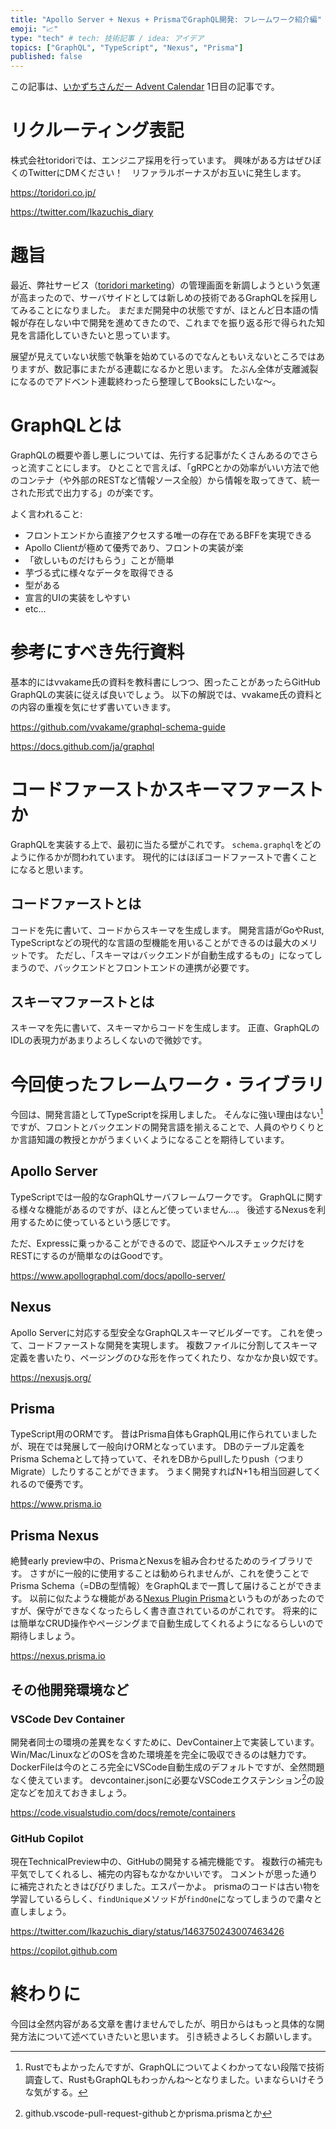 ```yaml
---
title: "Apollo Server + Nexus + PrismaでGraphQL開発: フレームワーク紹介編"
emoji: "📈"
type: "tech" # tech: 技術記事 / idea: アイデア
topics: ["GraphQL", "TypeScript", "Nexus", "Prisma"]
published: false
---
```

この記事は、[いかずちさんだー Advent Calendar](https://adventar.org/calendars/7111) 1日目の記事です。

# リクルーティング表記

株式会社toridoriでは、エンジニア採用を行っています。
興味がある方はぜひぼくのTwitterにDMください！　リファラルボーナスがお互いに発生します。

https://toridori.co.jp/

https://twitter.com/Ikazuchis_diary

# 趣旨

最近、弊社サービス（[toridori marketing](https://top-marketing.toridori.me)）の管理画面を新調しようという気運が高まったので、サーバサイドとしては新しめの技術であるGraphQLを採用してみることになりました。
まだまだ開発中の状態ですが、ほとんど日本語の情報が存在しない中で開発を進めてきたので、これまでを振り返る形で得られた知見を言語化していきたいと思っています。

展望が見えていない状態で執筆を始めているのでなんともいえないところではありますが、数記事にまたがる連載になるかと思います。
たぶん全体が支離滅裂になるのでアドベント連載終わったら整理してBooksにしたいな～。

# GraphQLとは

GraphQLの概要や善し悪しについては、先行する記事がたくさんあるのでさらっと流すことにします。
ひとことで言えば、「gRPCとかの効率がいい方法で他のコンテナ（や外部のRESTなど情報ソース全般）から情報を取ってきて、統一された形式で出力する」のが楽です。

よく言われること: 

- フロントエンドから直接アクセスする唯一の存在であるBFFを実現できる
- Apollo Clientが極めて優秀であり、フロントの実装が楽
- 「欲しいものだけもらう」ことが簡単
- 芋づる式に様々なデータを取得できる
- 型がある
- 宣言的UIの実装をしやすい
- etc...

# 参考にすべき先行資料

基本的にはvvakame氏の資料を教科書にしつつ、困ったことがあったらGitHub GraphQLの実装に従えば良いでしょう。
以下の解説では、vvakame氏の資料との内容の重複を気にせず書いていきます。

https://github.com/vvakame/graphql-schema-guide

https://docs.github.com/ja/graphql

# コードファーストかスキーマファーストか

GraphQLを実装する上で、最初に当たる壁がこれです。
`schema.graphql`をどのように作るかが問われています。
現代的にはほぼコードファーストで書くことになると思います。

## コードファーストとは

コードを先に書いて、コードからスキーマを生成します。
開発言語がGoやRust, TypeScriptなどの現代的な言語の型機能を用いることができるのは最大のメリットです。
ただし、「スキーマはバックエンドが自動生成するもの」になってしまうので、バックエンドとフロントエンドの連携が必要です。

## スキーマファーストとは

スキーマを先に書いて、スキーマからコードを生成します。
正直、GraphQLのIDLの表現力があまりよろしくないので微妙です。

# 今回使ったフレームワーク・ライブラリ

今回は、開発言語としてTypeScriptを採用しました。
そんなに強い理由はない[^1]ですが、フロントとバックエンドの開発言語を揃えることで、人員のやりくりとか言語知識の教授とかがうまくいくようになることを期待しています。

## Apollo Server

TypeScriptでは一般的なGraphQLサーバフレームワークです。
GraphQLに関する様々な機能があるのですが、ほとんど使っていません…。
後述するNexusを利用するために使っているという感じです。

ただ、Expressに乗っかることができるので、認証やヘルスチェックだけをRESTにするのが簡単なのはGoodです。

https://www.apollographql.com/docs/apollo-server/

## Nexus

Apollo Serverに対応する型安全なGraphQLスキーマビルダーです。
これを使って、コードファーストな開発を実現します。
複数ファイルに分割してスキーマ定義を書いたり、ページングのひな形を作ってくれたり、なかなか良い奴です。

https://nexusjs.org/

## Prisma

TypeScript用のORMです。
昔はPrisma自体もGraphQL用に作られていましたが、現在では発展して一般向けORMとなっています。
DBのテーブル定義をPrisma Schemaとして持っていて、それをDBからpullしたりpush（つまりMigrate）したりすることができます。
うまく開発すればN+1も相当回避してくれるので優秀です。

https://www.prisma.io

## Prisma Nexus

絶賛early preview中の、PrismaとNexusを組み合わせるためのライブラリです。
さすがに一般的に使用することは勧められませんが、これを使うことでPrisma Schema（=DBの型情報）をGraphQLまで一貫して届けることができます。
以前に似たような機能がある[Nexus Plugin Prisma](https://nexusjs.org/docs/plugins/prisma/overview)というものがあったのですが、保守ができなくなったらしく書き直されているのがこれです。
将来的には簡単なCRUD操作やページングまで自動生成してくれるようになるらしいので期待しましょう。

https://nexus.prisma.io

## その他開発環境など

### VSCode Dev Container

開発者同士の環境の差異をなくすために、DevContainer上で実装しています。
Win/Mac/LinuxなどのOSを含めた環境差を完全に吸収できるのは魅力です。
DockerFileは今のところ完全にVSCode自動生成のデフォルトですが、全然問題なく使えています。
devcontainer.jsonに必要なVSCodeエクステンション[^2]の設定などを加えておきましょう。

https://code.visualstudio.com/docs/remote/containers

### GitHub Copilot

現在TechnicalPreview中の、GitHubの開発する補完機能です。
複数行の補完も平気でしてくれるし、補完の内容もなかなかいいです。
コメントが思った通りに補完されたときはびびりました。エスパーかよ。
prismaのコードは古い物を学習しているらしく、`findUnique`メソッドが`findOne`になってしまうので粛々と直しましょう。

https://twitter.com/Ikazuchis_diary/status/1463750243007463426

https://copilot.github.com

# 終わりに

今回は全然内容がある文章を書けませんでしたが、明日からはもっと具体的な開発方法について述べていきたいと思います。
引き続きよろしくお願いします。

[^1]: Rustでもよかったんですが、GraphQLについてよくわかってない段階で技術調査して、RustもGraphQLもわっかんね～となりました。いまならいけそうな気がする。
[^2]: github.vscode-pull-request-githubとかprisma.prismaとか